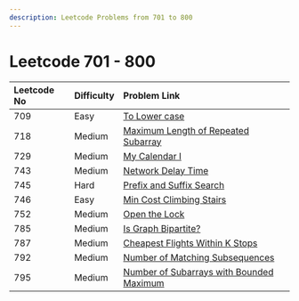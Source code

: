 ```yaml
---
description: Leetcode Problems from 701 to 800
---
```


# Leetcode 701 - 800

| Leetcode No | Difficulty | Problem Link |
| :--- | :--- | :--- |
| 709 | Easy | [To Lower case](../difficulty-based-problem-index/leetcode-easy/leetcode-709-to-lower-case.md) |
| 718 | Medium | [Maximum Length of Repeated Subarray](../difficulty-based-problem-index/leetcode-medium/leetcode-718-maximum-length-of-repeated-subarray.md) |
| 729 | Medium | [My Calendar I](../difficulty-based-problem-index/leetcode-medium/leetcode-729-my-calendar-i.md) |
| 743 | Medium | [Network Delay Time](../difficulty-based-problem-index/leetcode-medium/leetcode-743-network-delay-time.md) |
| 745 | Hard | [Prefix and Suffix Search](../difficulty-based-problem-index/leetcode-hard/leetcode-745-prefix-and-suffix-search.md) |
| 746 | Easy | [Min Cost Climbing Stairs](../difficulty-based-problem-index/leetcode-easy/leetcode-746-min-cost-climbing-stairs.md) |
| 752 | Medium | [Open the Lock](../difficulty-based-problem-index/leetcode-medium/leetcode-752-open-the-lock.md) |
| 785 | Medium | [Is Graph Bipartite?](../difficulty-based-problem-index/leetcode-medium/leetcode-785-is-graph-bipartite.md) |
| 787 | Medium | [Cheapest Flights Within K Stops](../difficulty-based-problem-index/leetcode-medium/leetcode-787-cheapest-flights-within-k-stops.md) |
| 792 | Medium | [Number of Matching Subsequences](../difficulty-based-problem-index/leetcode-medium/leetcode-792-number-of-matching-subsequences.md) |
| 795 | Medium | [Number of Subarrays with Bounded Maximum](../difficulty-based-problem-index/leetcode-medium/leetcode-795-number-of-subarrays-with-bounded-maximum.md) |

